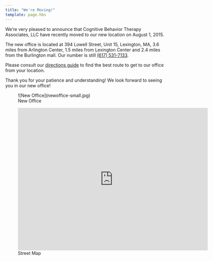 ```yaml
---
title: "We're Moving!"
template: page.hbs
---
```


We’re very pleased to announce that Cognitive Behavior Therapy Associates, LLC have recently moved to our new location on August 1, 2015.

The new office is located at 394 Lowell Street, Unit 15, Lexington, MA,  3.6 miles from Arlington Center, 1.5 miles from Lexington Center and 2.4 miles from the Burlington mall. Our number is still <a href="tel:(617) 531-7133">(617) 531-7133</a>.

Please consult our [directions guide](/directions) to find the best route to get to our office from your location.

Thank you for your patience and understanding! We look forward to seeing you in our new office!

<figure class="office-image col-2">
	![New Office](newoffice-small.jpg)
	<figcaption>New Office</figcaption>
</figure>

<figure class="office-map col-2">
	<iframe width="600" height="450" frameborder="0" style="border:0" src="https://www.google.com/maps/embed/v1/place?q=394%20Lowell%20Street%2C%20Lexington%2C%20MA%2C%20United%20States&key=AIzaSyCrHF2x5HHBRGxSOn8T2z71j2PSUUUDBtI" allowfullscreen></iframe>
	<figcaption>Street Map</figcaption>
</figure>